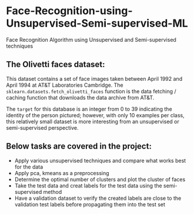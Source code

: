 # Face-Recognition-using-Unsupervised-Semi-supervised-ML
Face Recognition Algorithm using Unsupervised and Semi-supervised techniques

The Olivetti faces dataset:
--------------------------

This dataset contains a set of face images taken between April 1992 and April 1994 at AT&T Laboratories Cambridge. 
The `sklearn.datasets.fetch_olivetti_faces` function is the data fetching / caching function that downloads the data
archive from AT&T.

The `target` for this database is an integer from 0 to 39 indicating the identity of the person pictured; however, with only 10 examples per class, this
relatively small dataset is more interesting from an unsupervised or semi-supervised perspective.

Below tasks are covered in the project:
--------------------------
* Apply various unsupervised techniques and compare what works best for the data
* Apply pca, kmeans as a preprocessing
* Determine the optimal number of clusters and plot the cluster of faces
* Take the test data and creat labels for the test data using the semi-supervised method
* Have a validation dataset to verify the created labels are close to the validation test labels before propagating them into the test set
